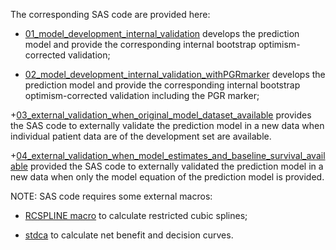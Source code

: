 The corresponding SAS code are provided here:

+ [01_model_development_internal_validation](https://github.com/danielegiardiello/Prediction_performance_survival/blob/main/SAS_code/01_model_development_internal_validation.sas) develops the prediction model and provide the corresponding internal bootstrap optimism-corrected validation;

+ [02_model_development_internal_validation_withPGRmarker](https://github.com/danielegiardiello/Prediction_performance_survival/blob/main/SAS_code/02_model_development_internal_validation_withPGRmarker.sas) develops the prediction model and provide the corresponding internal bootstrap optimism-corrected validation  including the PGR marker;

+[03_external_validation_when_original_model_dataset_available](https://github.com/danielegiardiello/Prediction_performance_survival/blob/main/SAS_code/03_external_validation_when_original_model_dataset_available.sas) provides the SAS code to externally validate the prediction model in a new data when individual patient data are of the development set are available.

+[04_external_validation_when_model_estimates_and_baseline_survival_available](https://github.com/danielegiardiello/Prediction_performance_survival/blob/main/SAS_code/04_external_validation_when_model_estimates_and_baseline_survival_available.sas) provided the SAS code to externally validated the prediction model in a new data when only the model equation of the prediction model is provided.

NOTE: SAS code requires some external macros:
+ [RCSPLINE macro](https://github.com/danielegiardiello/Prediction_performance_survival/blob/main/Functions/RCSPLINE%20macro.sas) to calculate restricted cubic splines;

+ [stdca](https://github.com/danielegiardiello/Prediction_performance_survival/blob/main/Functions/stdca.sas) to calculate net benefit and decision curves.

